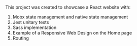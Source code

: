 This project was created to showcase a React website with:

1. Mobx state management and native state management
2. Jest unitary tests
3. Sass implementation
4. Example of a Responsive Web Design on the Home page
5. Routing
